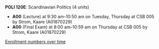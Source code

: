**POLI 120E**: Scandinavian Politics (4 units)

- **A00** (Lecture) at 9:30 am–10:50 am on Tuesday, Thursday at CSB 005 by Strom, Kaare (A01870229)
- **A00** (Final Exam) at 8:00 am–10:59 am on Thursday at CSB 005 by Strom, Kaare (A01870229)

[Enrollment numbers over time](./POLI120E.tsv)
